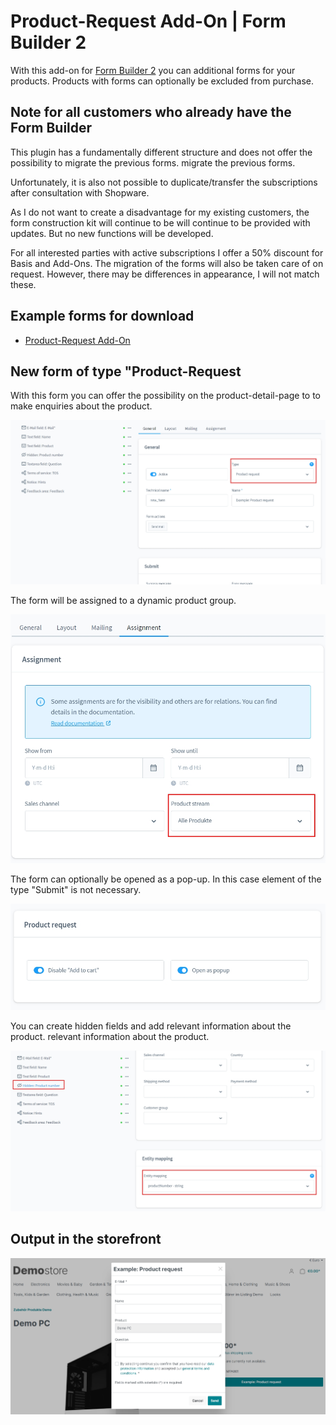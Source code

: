 # Product-Request Add-On | Form Builder 2

With this add-on for [Form Builder 2](../MoorlForms/index.md) you can
additional forms for your products. Products with forms
can optionally be excluded from purchase.

## Note for all customers who already have the Form Builder

This plugin has a fundamentally different structure and does not offer the possibility to migrate the previous forms.
migrate the previous forms.

Unfortunately, it is also not possible to duplicate/transfer the subscriptions after consultation with Shopware.

As I do not want to create a disadvantage for my existing customers, the form construction kit will continue to be
will continue to be provided with updates. But no new functions will be developed.

For all interested parties with active subscriptions I offer a 50% discount for Basis and Add-Ons.
The migration of the forms will also be taken care of on request.
However, there may be differences in appearance, I will not match these.

## Example forms for download

- [Product-Request Add-On](examples/product-request-add-on.json)

## New form of type "Product-Request

With this form you can offer the possibility on the product-detail-page to
to make enquiries about the product.

![](images/fbpr-01.jpg)

The form will be assigned to a dynamic product group.

![](images/fbpr-02.jpg)

The form can optionally be opened as a pop-up. In this case
element of the type "Submit" is not necessary.

![](images/fbpr-03.jpg)

You can create hidden fields and add relevant information about the product.
relevant information about the product.

![](images/fbpr-04.jpg)

## Output in the storefront

![](images/fbpr-05.jpg)